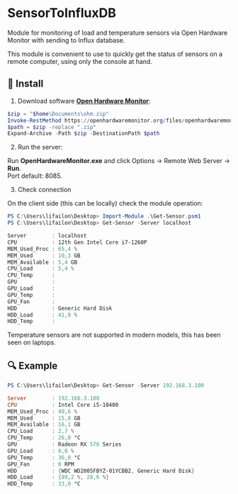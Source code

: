 # SensorToInfluxDB

Module for monitoring of load and temperature sensors via Open Hardware Monitor with sending to Influx database.

This module is convenient to use to quickly get the status of sensors on a remote computer, using only the console at hand.

## 🚀 Install

1. Download software **[Open Hardware Monitor](https://openhardwaremonitor.org)**:

```PowerShell
$zip = "$home\Documents\ohm.zip"
Invoke-RestMethod https://openhardwaremonitor.org/files/openhardwaremonitor-v0.9.6.zip -OutFile $path
$path = $zip -replace ".zip"
Expand-Archive -Path $zip -DestinationPath $path
```

2. Run the server:

Run **OpenHardwareMonitor.exe** and click Options -> Remote Web Server -> **Run**. \
Port default: 8085.

3. Check connection

On the client side (this can be locally) check the module operation:

```PowerShell
PS C:\Users\lifailon\Desktop> Import-Module .\Get-Sensor.psm1
PS C:\Users\lifailon\Desktop> Get-Sensor -Server localhost

Server        : localhost
CPU           : 12th Gen Intel Core i7-1260P
MEM_Used_Proc : 65,4 %
MEM_Used      : 10,3 GB
MEM_Available : 5,4 GB
CPU_Load      : 5,4 %
CPU_Temp      : 
GPU           : 
GPU_Load      : 
GPU_Temp      : 
GPU_Fan       : 
HDD           : Generic Hard Disk
HDD_Load      : 41,9 %
HDD_Temp      : 
```

Temperature sensors are not supported in modern models, this has been seen on laptops.

## 🔍 Example

```PowerShell
PS C:\Users\lifailon\Desktop> Get-Sensor -Server 192.168.3.100

Server        : 192.168.3.100
CPU           : Intel Core i5-10400
MEM_Used_Proc : 49,6 %
MEM_Used      : 15,8 GB
MEM_Available : 16,1 GB
CPU_Load      : 2,7 %
CPU_Temp      : 26,0 °C
GPU           : Radeon RX 570 Series
GPU_Load      : 0,0 %
GPU_Temp      : 36,0 °C
GPU_Fan       : 0 RPM
HDD           : {WDC WD2005FBYZ-01YCBB2, Generic Hard Disk}
HDD_Load      : {89,2 %, 28,6 %}
HDD_Temp      : 33,0 °C
```
